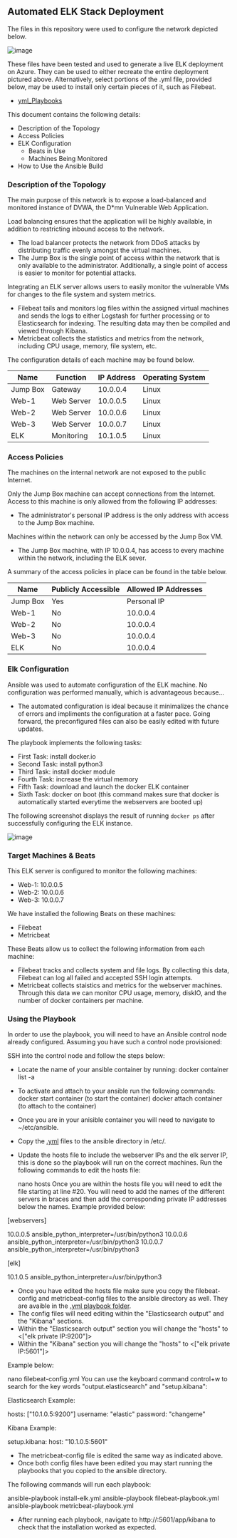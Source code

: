 ## Automated ELK Stack Deployment

The files in this repository were used to configure the network depicted below.

![image](/Images/RedTeam_Diagram_Project.png)

These files have been tested and used to generate a live ELK deployment on Azure. They can be used to either recreate the entire deployment pictured above. Alternatively, select portions of the .yml file, provided below, may be used to install only certain pieces of it, such as Filebeat.

- [yml_Playbooks](/yml_Playbooks/) 

This document contains the following details:
- Description of the Topology
- Access Policies
- ELK Configuration
  - Beats in Use
  - Machines Being Monitored
- How to Use the Ansible Build


### Description of the Topology

The main purpose of this network is to expose a load-balanced and monitored instance of DVWA, the D*mn Vulnerable Web Application.

Load balancing ensures that the application will be highly available, in addition to restricting inbound access to the network.

- The load balancer protects the network from DDoS attacks by distributing traffic evenly amongst the virtual machines. 
- The Jump Box is the single point of access within the network that is only available to the administrator. Additionally, a single point of access is easier to monitor for potential attacks.

Integrating an ELK server allows users to easily monitor the vulnerable VMs for changes to the file system and system metrics.

- Filebeat tails and monitors log files within the assigned virtual machines and sends the logs to either Logstash for further processing or to Elasticsearch for indexing. The resulting data may then be compiled and viewed through Kibana.
- Metricbeat collects the statistics and metrics from the network, including CPU usage, memory, file system, etc.

The configuration details of each machine may be found below.

| Name     | Function   | IP Address | Operating System |
|----------|------------|------------|------------------|
| Jump Box | Gateway    | 10.0.0.4   | Linux            |
| Web-1    | Web Server | 10.0.0.5   | Linux            |
| Web-2    | Web Server | 10.0.0.6   | Linux            |
| Web-3    | Web Server | 10.0.0.7   | Linux            |
| ELK      | Monitoring | 10.1.0.5   | Linux            |

### Access Policies

The machines on the internal network are not exposed to the public Internet. 

Only the Jump Box machine can accept connections from the Internet. Access to this machine is only allowed from the following IP addresses:

- The administrator's personal IP address is the only address with access to the Jump Box machine.

Machines within the network can only be accessed by the Jump Box VM.

- The Jump Box machine, with IP 10.0.0.4, has access to every machine within the network, including the ELK sever.

A summary of the access policies in place can be found in the table below.

| Name     | Publicly Accessible | Allowed IP Addresses |
|----------|---------------------|----------------------|
| Jump Box | Yes                 | Personal IP          |
| Web-1    | No                  | 10.0.0.4             |
| Web-2    | No                  | 10.0.0.4             |
| Web-3    | No                  | 10.0.0.4             |
| ELK      | No                  | 10.0.0.4             |

### Elk Configuration

Ansible was used to automate configuration of the ELK machine. No configuration was performed manually, which is advantageous because...

- The automated configuration is ideal because it minimalizes the chance of errors and impliments the configuration at a faster pace. Going forward, the preconfigured files can also be easily edited with future updates.

The playbook implements the following tasks:
- First Task: install docker.io
- Second Task: install python3
- Third Task: install docker module
- Fourth Task: increase the virtual memory
- Fifth Task: download and launch the docker ELK container
- Sixth Task: docker on boot (this command makes sure that docker is automatically started everytime the webservers are booted up)

The following screenshot displays the result of running `docker ps` after successfully configuring the ELK instance.

![image](Images/Docker_ps.PNG)

### Target Machines & Beats
This ELK server is configured to monitor the following machines:
- Web-1: 10.0.0.5
- Web-2: 10.0.0.6
- Web-3: 10.0.0.7

We have installed the following Beats on these machines:
- Filebeat
- Metricbeat

These Beats allow us to collect the following information from each machine:

- Filebeat tracks and collects system and file logs. By collecting this data, Filebeat can log all failed and accepted SSH login attempts. 
- Metricbeat collects staistics and metrics for the webserver machines. Through this data we can monitor CPU usage, memory, diskIO, and the number of docker containers per machine.

### Using the Playbook
In order to use the playbook, you will need to have an Ansible control node already configured. Assuming you have such a control node provisioned: 

SSH into the control node and follow the steps below:

- Locate the name of your ansible container by running: docker container list -a 
- To activate and attach to your ansible run the following commands: docker start container (to start the container) docker attach container (to attach to the container)
- Once you are in your anisible container you will need to navigate to ~/etc/ansible. 
- Copy the [.yml](/yml_Playbooks/) files to the ansible directory in /etc/.
- Update the hosts file to include the webserver IPs and the elk server IP, this is done so the playbook will run on the correct machines. Run the following commands to edit the hosts file:
  
  nano hosts
  Once you are within the hosts file you will need to edit the file starting at line #20. You will need to add the names of the different servers in braces and then add the corresponding private IP addresses below the names. Example provided below:
  
[webservers]

10.0.0.5 ansible_python_interpreter=/usr/bin/python3
10.0.0.6 ansible_python_interpreter=/usr/bin/python3
10.0.0.7 ansible_python_interpreter=/usr/bin/python3

[elk]

10.1.0.5 ansible_python_interpreter=/usr/bin/python3

- Once you have edited the hosts file make sure you copy the filebeat-config and metricbeat-config files to the ansible directory as well. They are avaible in the [.yml playbook folder](/yml_Playbooks/).
- The config files will need editing within the "Elasticsearch output" and the "Kibana" sections. 
- Within the "Elasticsearch output" section you will change the "hosts" to <["elk private IP:9200"]>
- Within the "Kibana" section you will change the "hosts" to <["elk private IP:5601"]>

Example below:

nano filebeat-config.yml 
You can use the keyboard command control+w to search for the key words "output.elasticsearch" and "setup.kibana":

Elasticsearch Example:

  hosts: ["10.1.0.5:9200"]
  username: "elastic"
  password: "changeme" 
  
 Kibana Example:
  
setup.kibana:
  host: "10.1.0.5:5601"
  
- The metricbeat-config file is edited the same way as indicated above.
- Once both config files have been edited you may start running the playbooks that you copied to the ansible directory.

The following commands will run each playbook:
  
  ansible-playbook install-elk.yml
  ansible-playbook filebeat-playbook.yml
  ansible-playbook metricbeat-playbook.yml

- After running each playbook, navigate to http://<Elk-Server PublicIP>:5601/app/kibana to check that the installation worked as expected.
